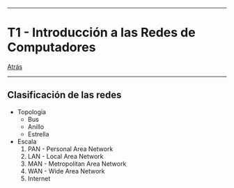 
---
# T1 - Introducción a las Redes de Computadores

[Atrás](../README.md)

---
## Clasificación de las redes
- Topología
	- Bus
	- Anillo
	- Estrella
- Escala
	1. PAN - Personal Area Network
	2. LAN - Local Area Network
	3. MAN - Metropolitan Area Network
	4. WAN  - Wide Area Network
	5. Internet